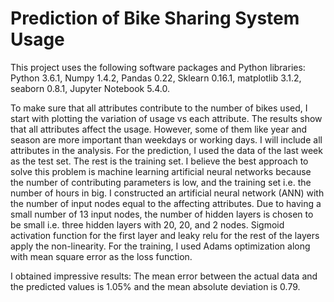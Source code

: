 # Prediction of Bike Sharing System Usage
This project uses the following software packages and Python libraries:
Python 3.6.1, Numpy 1.4.2, Pandas 0.22, Sklearn 0.16.1, matplotlib 3.1.2, seaborn 0.8.1, Jupyter Notebook 5.4.0.

To make sure that all attributes contribute to the number of bikes used, I start with plotting the variation of usage vs each attribute. The results show that all attributes affect the usage. However, some of them like year and season are more important than weekdays or working days. I will include all attributes in the analysis. For the prediction, I used the data of the last week as the test set. The rest is the training set.
I believe the best approach to solve this problem is machine learning artificial neural networks because the number of contributing parameters is low, and the training set i.e. the number of hours in big. I constructed an artificial neural network (ANN) with the number of input nodes equal to the affecting attributes. Due to having a small number of 13 input nodes, the number of hidden layers is chosen to be small i.e. three hidden layers with 20, 20, and 2 nodes. Sigmoid activation function for the first layer and leaky relu for the rest of the layers apply the non-linearity. For the training, I used Adams optimization along with mean square error as the loss function.

I obtained impressive results: The mean error between the actual data and the predicted values is 1.05% and the mean absolute deviation is 0.79.
